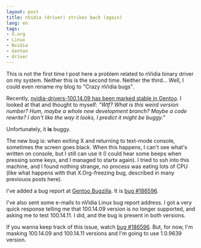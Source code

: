 ```yaml
---
layout: post
title: nVidia (driver) strikes back (again)
lang: en
tags:
- X.org
- Linux
- Nvidia
- Gentoo
- driver
---
```


This is not the first time I post here a problem related to nVidia binary driver on my system. Neither this is the second time. Neither the third… Well, I could even rename my blog to "Crazy nVidia bugs".


Recently, [nvidia-drivers-100.14.09 has been marked stable in Gentoo](http://packages.gentoo.org/packages/?category=x11-drivers;name=nvidia-drivers). I looked at that and thought to myself: _"Wtf? What is this weird version number? Hum, maybe a whole new development branch? Maybe a code rewrite? I don't like the way it looks, I predict it might be buggy."_

Unfortunately, it **is** buggy.

The new bug is: when exiting X and returning to text-mode console, sometimes the screen goes black. When this happens, I can't see what's written on console, but I still can use it (I could hear some beeps when pressing some keys, and I managed to startx again). I tried to ssh into this machine, and I found nothing strange, no process was eating lots of CPU (like what happens with that X.Org-freezing bug, described in many previouos posts here).

I've added a bug report at [Gentoo Bugzilla](http://bugs.gentoo.org/). It is [bug #186596](http://bugs.gentoo.org/show_bug.cgi?id=186596).

I've also sent some e-mails to nVidia Linux bug report address. I got a very quick response telling me that 100.14.09 version is no longer supported, and asking me to test 100.14.11. I did, and the bug is present in both versions.

If you wanna keep track of this issue, watch [bug #186596](http://bugs.gentoo.org/show_bug.cgi?id=186596). But, for now, I'm masking 100.14.09 and 100.14.11 versions and I'm going to use 1.0.9639 version.
